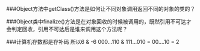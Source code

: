 ###Object方法中getClass()方法是如何让不同对象调用返回不同的对象的类的？

###Object类中finalize()方法是在对象回收的时候被调用的，既然引用不可达才会判定回收，引用不可达后是谁来调用这个方法呢？

###计算机存数都是存补码 所以6 & -6 000...110 & 111...010 = 00....10 = 2